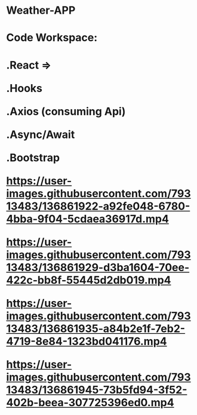 # Weather-APP

<p/>

<h1>Code Workspace:<h1/>
<p/>
.React =>
<p/>
.Hooks
<p/>
.Axios (consuming Api)
<p/>
.Async/Await
<p/>
.Bootstrap
  
  


https://user-images.githubusercontent.com/79313483/136861922-a92fe048-6780-4bba-9f04-5cdaea36917d.mp4



https://user-images.githubusercontent.com/79313483/136861929-d3ba1604-70ee-422c-bb8f-55445d2db019.mp4



https://user-images.githubusercontent.com/79313483/136861935-a84b2e1f-7eb2-4719-8e84-1323bd041176.mp4



https://user-images.githubusercontent.com/79313483/136861945-73b5fd94-3f52-402b-beea-307725396ed0.mp4

